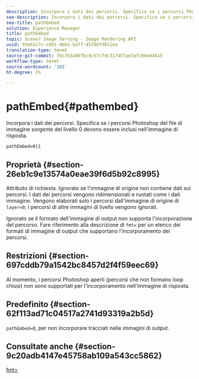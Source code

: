```yaml
---
description: Incorpora i dati dei percorsi. Specifica se i percorsi Photoshop del file di immagine sorgente del livello 0 devono essere inclusi nell’immagine di risposta.
seo-description: Incorpora i dati dei percorsi. Specifica se i percorsi Photoshop del file di immagine sorgente del livello 0 devono essere inclusi nell’immagine di risposta.
seo-title: pathEmbed
solution: Experience Manager
title: pathEmbed
topic: Scene7 Image Serving - Image Rendering API
uuid: 93e63c7c-c091-4bb1-baff-45706fd611ea
translation-type: tm+mt
source-git-commit: 7bc7b3a86fbcdc57cfdc31745fae3afc06e44b15
workflow-type: tm+mt
source-wordcount: '165'
ht-degree: 2%

---
```



# pathEmbed{#pathembed}

Incorpora i dati dei percorsi. Specifica se i percorsi Photoshop del file di immagine sorgente del livello 0 devono essere inclusi nell’immagine di risposta.

`pathEmbed=0|1`

## Proprietà {#section-26eb1c9e13574a0eae39f6d5b92c8995}

Attributo di richiesta. Ignorato se l&#39;immagine di origine non contiene dati sui percorsi. I dati dei percorsi vengono ridimensionati e ruotati come i dati immagine. Vengono elaborati solo i percorsi dall&#39;immagine di origine di `layer=0`; i percorsi di altre immagini di livello vengono ignorati.

Ignorato se il formato dell&#39;immagine di output non supporta l&#39;incorporazione del percorso. Fare riferimento alla descrizione di `fmt=` per un elenco dei formati di immagine di output che supportano l&#39;incorporamento dei percorsi.

## Restrizioni {#section-697cddb79a1542bc8457d2f4f59eec69}

Al momento, i percorsi Photoshop aperti (percorsi che non formano loop chiusi) non sono supportati per l&#39;incorporamento nell&#39;immagine di risposta.

## Predefinito {#section-62f113ad71c04517a2741d93319a2b5d}

`pathEmbed=0`, per non incorporare tracciati nelle immagini di output.

## Consultate anche {#section-9c20adb4147e45758ab109a543cc5862}

[fmt=](../../../../../is-api/http-ref/image-serving-api-ref/c-http-protocol-reference/c-command-reference/r-is-http-fmt.md#reference-cdf10043423b45ba9fe15157fb3ae37a)
